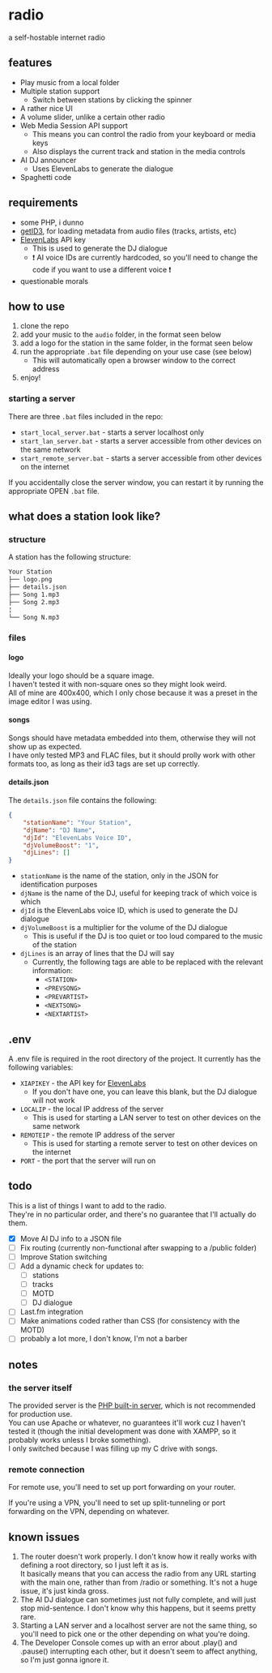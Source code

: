 # radio

 a self-hostable internet radio

## features

- Play music from a local folder
- Multiple station support
  - Switch between stations by clicking the spinner
- A rather nice UI
- A volume slider, unlike a certain other radio
- Web Media Session API support
  - This means you can control the radio from your keyboard or media keys
  - Also displays the current track and station in the media controls
- AI DJ announcer
  - Uses ElevenLabs to generate the dialogue
- Spaghetti code

## requirements

- some PHP, i dunno
- [getID3](https://github.com/JamesHeinrich/getID3), for loading metadata from audio files (tracks, artists, etc)
- [ElevenLabs](https://elevenlabs.io/) API key
  - This is used to generate the DJ dialogue
  - ❗ AI voice IDs are currently hardcoded, so you'll need to change the code if you want to use a different voice ❗
- questionable morals

## how to use

1. clone the repo
2. add your music to the `audio` folder, in the format seen below
3. add a logo for the station in the same folder, in the format seen below
4. run the appropriate `.bat` file depending on your use case (see below)
   - This will automatically open a browser window to the correct address
5. enjoy!

### starting a server

There are three `.bat` files included in the repo:

- `start_local_server.bat` - starts a server localhost only
- `start_lan_server.bat` - starts a server accessible from other devices on the same network
- `start_remote_server.bat` - starts a server accessible from other devices on the internet

If you accidentally close the server window, you can restart it by running the appropriate OPEN `.bat` file.

## what does a station look like?

### structure

A station has the following structure:

```txt
Your Station
├── logo.png
├── details.json
├── Song 1.mp3
├── Song 2.mp3
¦
└── Song N.mp3
```

### files

#### logo

Ideally your logo should be a square image.  
I haven't tested it with non-square ones so they might look weird.  
All of mine are 400x400, which I only chose because it was a preset in the image editor I was using.

#### songs

Songs should have metadata embedded into them, otherwise they will not show up as expected.  
I have only tested MP3 and FLAC files, but it should prolly work with other formats too, as long as their id3 tags are set up correctly.

#### details.json

The `details.json` file contains the following:

```json
{
    "stationName": "Your Station",
    "djName": "DJ Name",
    "djId": "ElevenLabs Voice ID",
    "djVolumeBoost": "1",
    "djLines": []
}
```

- `stationName` is the name of the station, only in the JSON for identification purposes
- `djName` is the name of the DJ, useful for keeping track of which voice is which
- `djId` is the ElevenLabs voice ID, which is used to generate the DJ dialogue
- `djVolumeBoost` is a multiplier for the volume of the DJ dialogue
  - This is useful if the DJ is too quiet or too loud compared to the music of the station
- `djLines` is an array of lines that the DJ will say
  - Currently, the following tags are able to be replaced with the relevant information:
    - `<STATION>`
    - `<PREVSONG>`
    - `<PREVARTIST>`
    - `<NEXTSONG>`
    - `<NEXTARTIST>`

## .env

A .env file is required in the root directory of the project. It currently has the following variables:

- `XIAPIKEY` - the API key for [ElevenLabs](https://elevenlabs.io/)
  - If you don't have one, you can leave this blank, but the DJ dialogue will not work
- `LOCALIP` - the local IP address of the server
  - This is used for starting a LAN server to test on other devices on the same network
- `REMOTEIP` - the remote IP address of the server
  - This is used for starting a remote server to test on other devices on the internet
- `PORT` - the port that the server will run on

## todo

This is a list of things I want to add to the radio.  
They're in no particular order, and there's no guarantee that I'll actually do them.

- [X] Move AI DJ info to a JSON file
- [ ] Fix routing (currently non-functional after swapping to a /public folder)
- [ ] Improve Station switching
- [ ] Add a dynamic check for updates to:
  - [ ] stations
  - [ ] tracks
  - [ ] MOTD
  - [ ] DJ dialogue
- [ ] Last.fm integration
- [ ] Make animations coded rather than CSS (for consistency with the MOTD)
- [ ] probably a lot more, I don't know, I'm not a barber

## notes

### the server itself

The provided server is the [PHP built-in server](https://www.php.net/manual/en/features.commandline.webserver.php), which is not recommended for production use.  
You can use Apache or whatever, no guarantees it'll work cuz I haven't tested it (though the initial development was done with XAMPP, so it probably works unless I broke something).  
I only switched because I was filling up my C drive with songs.

### remote connection

For remote use, you'll need to set up port forwarding on your router.

If you're using a VPN, you'll need to set up split-tunneling or port forwarding on the VPN, depending on whatever.

## known issues

1. The router doesn't work properly. I don't know how it really works with defining a root directory, so I just left it as is.  
It basically means that you can access the radio from any URL starting with the main one, rather than from /radio or something. It's not a huge issue, it's just kinda gross.
2. The AI DJ dialogue can sometimes just not fully complete, and will just stop mid-sentence. I don't know why this happens, but it seems pretty rare.
3. Starting a LAN server and a localhost server are not the same thing, so you'll need to pick one or the other depending on what you're doing.
4. The Developer Console comes up with an error about .play() and .pause() interrupting each other, but it doesn't seem to affect anything, so I'm just gonna ignore it.
